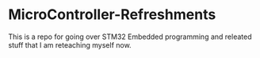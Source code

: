 # MicroController-Refreshments
This is a repo for going over STM32 Embedded programming and releated stuff that I am reteaching myself now.
